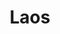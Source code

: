 ---
title: Laos
thumbnail:
  url: https://dimstowp01.blob.core.windows.net/img/laos/temp.jpg
description: "Entre village typiques et belles randos, on se ressource au Laos"

---
